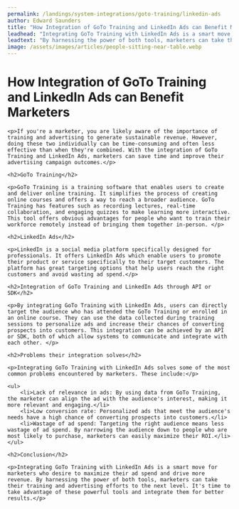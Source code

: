 ```yaml
---
permalink: /landings/system-integrations/goto-training/linkedin-ads
author: Edward Saunders
title: "How Integration of GoTo Training and LinkedIn Ads can Benefit Marketers"
leadhead: "Integrating GoTo Training with LinkedIn Ads is a smart move for marketers who desire to maximize their ad spend and drive more revenue"
leadtext: "By harnessing the power of both tools, marketers can take their training and advertising efforts to the next level. It's time to take advantage of these powerful tools and integrate them for better results."
image: /assets/images/articles/people-sitting-near-table.webp
---
```

<div class="arttext">	<h1>How Integration of GoTo Training and LinkedIn Ads can Benefit Marketers</h1>

	<p>If you're a marketer, you are likely aware of the importance of training and advertising to generate sustainable revenue. However, doing these two individually can be time-consuming and often less effective than when they're combined. With the integration of GoTo Training and LinkedIn Ads, marketers can save time and improve their advertising campaign outcomes.</p>

	<h2>GoTo Training</h2>

	<p>GoTo Training is a training software that enables users to create and deliver online training. It simplifies the process of creating online courses and offers a way to reach a broader audience. GoTo Training has features such as recording lectures, real-time collaboration, and engaging quizzes to make learning more interactive. This tool offers obvious advantages for people who want to train their workforce remotely instead of bringing them together in-person. </p>

	<h2>LinkedIn Ads</h2>

	<p>LinkedIn is a social media platform specifically designed for professionals. It offers LinkedIn Ads which enable users to promote their product or service specifically to their target customers. The platform has great targeting options that help users reach the right customers and avoid wasting ad spend.</p>

	<h2>Integration of GoTo Training and LinkedIn Ads through API or SDK</h2>

	<p>By integrating GoTo Training with LinkedIn Ads, users can directly target the audience who has attended the GoTo Training or enrolled in an online course. They can use the data collected during training sessions to personalize ads and increase their chances of converting prospects into customers. This integration can be achieved by an API or SDK, both of which allow systems to communicate and integrate with each other. </p>

	<h2>Problems their integration solves</h2>

	<p>Integrating GoTo Training with LinkedIn Ads solves some of the most common problems encountered by marketers. These include:</p>

	<ul>
		<li>Lack of relevance in ads: By using data from GoTo Training, the marketer can align the ad with the audience's interest, making it more relevant and engaging.</li>
		<li>Low conversion rate: Personalized ads that meet the audience's needs have a high chance of converting prospects into customers.</li>
		<li>Wastage of ad spend: Targeting the right audience means less wastage of ad spend. By narrowing the audience down to people who are most likely to purchase, marketers can easily maximize their ROI.</li>
	</ul>

	<h2>Conclusion</h2>

	<p>Integrating GoTo Training with LinkedIn Ads is a smart move for marketers who desire to maximize their ad spend and drive more revenue. By harnessing the power of both tools, marketers can take their training and advertising efforts to the next level. It's time to take advantage of these powerful tools and integrate them for better results.</p>

</div>